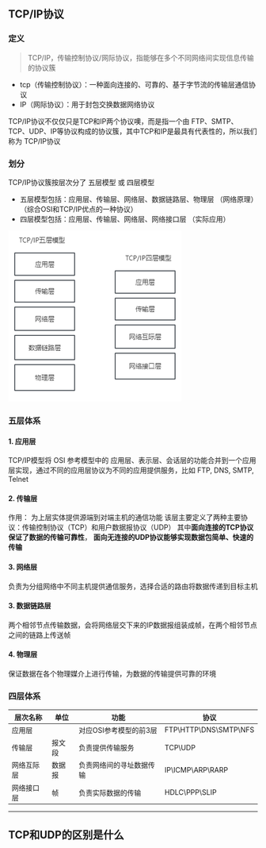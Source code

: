 ## TCP/IP协议
### 定义
> TCP/IP，传输控制协议/网际协议，指能够在多个不同网络间实现信息传输的协议簇

- tcp（传输控制协议）：一种面向连接的、可靠的、基于字节流的传输层通信协议
- IP（网际协议）：用于封包交换数据网络协议

TCP/IP协议不仅仅只是TCP和IP两个协议噢，而是指一个由 FTP、SMTP、TCP、UDP、IP等协议构成的协议簇，其中TCP和IP是最具有代表性的，所以我们称为 TCP/IP协议

### 划分
TCP/IP协议簇按层次分了 五层模型 或 四层模型
- 五层模型包括：应用层、传输层、网络层、数据链路层、物理层 （网络原理）（综合OSI和TCP/IP优点的一种协议）
- 四层模型包括：应用层、传输层、网络层、网络接口层 （实际应用）

![图片](../../../public/http2.png)

### 五层体系
#### 1. 应用层
TCP/IP模型将 OSI 参考模型中的 应用层、表示层、会话层的功能合并到一个应用层实现，通过不同的应用层协议为不同的应用提供服务，比如 FTP, DNS, SMTP, Telnet

#### 2. 传输层
作用： 为上层实体提供源端到对端主机的通信功能
该层主要定义了两种主要协议：传输控制协议（TCP）和用户数据报协议（UDP）
其中**面向连接的TCP协议保证了数据的传输可靠性**， **面向无连接的UDP协议能够实现数据包简单、快速的传输**

#### 3. 网络层
负责为分组网络中不同主机提供通信服务，选择合适的路由将数据传递到目标主机

#### 3. 数据链路层
两个相邻节点传输数据，会将网络层交下来的IP数据报组装成帧，在两个相邻节点之间的链路上传送帧

#### 4. 物理层
保证数据在各个物理媒介上进行传输，为数据的传输提供可靠的环境

### 四层体系
| 层次名称 | 单位 | 功能 | 协议 | 
| --- | --- | --- | --- | 
| 应用层 |  | 对应OSI参考模型的前3层 | FTP\HTTP\DNS\SMTP\NFS | 
| 传输层 | 报文段 | 负责提供传输服务 | TCP\UDP | 
| 网络互际层 | 数据报 | 负责网络间的寻址数据传输 | IP\ICMP\ARP\RARP | 
| 网络接口层 | 帧 | 负责实际数据的传输 | HDLC\PPP\SLIP | 

---
## TCP和UDP的区别是什么
